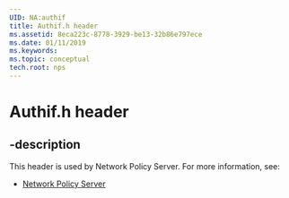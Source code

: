 ```yaml
---
UID: NA:authif
title: Authif.h header
ms.assetid: 8eca223c-8778-3929-be13-32b86e797ece
ms.date: 01/11/2019
ms.keywords: 
ms.topic: conceptual
tech.root: nps
---
```


# Authif.h header


## -description


This header is used by Network Policy Server. For more information, see:

- [Network Policy Server](../_nps/index.md)

